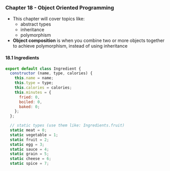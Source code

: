 ### Chapter 18 - Object Oriented Programming
- This chapter will cover topics like:
  - abstract types
  - inheritance
  - polymorphism
- **Object composition** is when you combine two or more objects together to achieve polymorphism, instead of using inheritance

#### **18.1 Ingredients**
```javascript
export default class Ingredient {
  constructor (name, type, calories) {
    this.name = name;
    this.type = type;
    this.calories = calories;
    this.minutes = {
      fried: 0,
      boiled: 0,
      baked: 0;
    };
  };

  // static types (use them like: Ingredients.fruit)
  static meat = 0;
  static vegetable = 1;
  static fruit = 2;
  static egg = 3;
  static sauce = 4;
  static grain = 5;
  static cheese = 6;
  static spice = 7;
```

